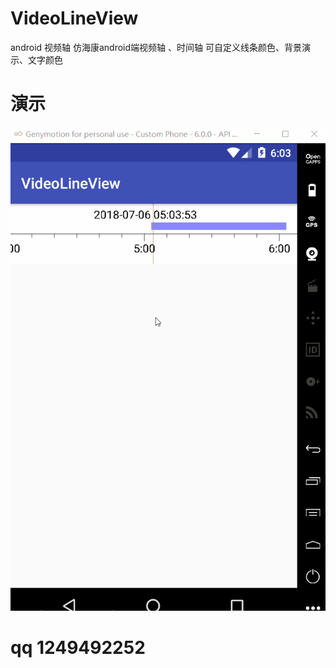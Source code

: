 # VideoLineView
android 视频轴  仿海康android端视频轴 、时间轴
可自定义线条颜色、背景演示、文字颜色

# 演示
![图片说明1](https://github.com/cdoer/VideoLineView/blob/master/app/src/main/assets/demo.gif)

# qq 1249492252
